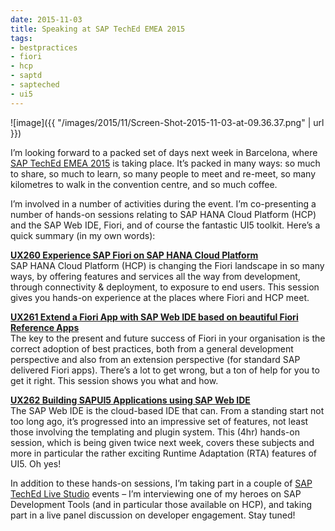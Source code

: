 ```yaml
---
date: 2015-11-03
title: Speaking at SAP TechEd EMEA 2015
tags:
- bestpractices
- fiori
- hcp
- saptd
- sapteched
- ui5
---
```



![image]({{ "/images/2015/11/Screen-Shot-2015-11-03-at-09.36.37.png" | url }})

I’m looking forward to a packed set of days next week in Barcelona, where [SAP TechEd EMEA 2015](events.sap.com/teched-2015-emea/en/home) is taking place. It’s packed in many ways: so much to share, so much to learn, so many people to meet and re-meet, so many kilometres to walk in the convention centre, and so much coffee.

I’m involved in a number of activities during the event. I’m co-presenting a number of hands-on sessions relating to SAP HANA Cloud Platform (HCP) and the SAP Web IDE, Fiori, and of course the fantastic UI5 toolkit. Here’s a quick summary (in my own words):

[**UX260 Experience SAP Fiori on SAP HANA Cloud Platform**](https://sessioncatalog.sapevents.com/go/agendabuilder.sessions/?l=112&sid=26128&locale=en_US)  
 SAP HANA Cloud Platform (HCP) is changing the Fiori landscape in so many ways, by offering features and services all the way from development, through connectivity & deployment, to exposure to end users. This session gives you hands-on experience at the places where Fiori and HCP meet.

[**UX261 Extend a Fiori App with SAP Web IDE based on beautiful Fiori Reference Apps**](https://sessioncatalog.sapevents.com/go/agendabuilder.sessions/?l=112&sid=26248&locale=en_US)  
 The key to the present and future success of Fiori in your organisation is the correct adoption of best practices, both from a general development perspective and also from an extension perspective (for standard SAP delivered Fiori apps). There’s a lot to get wrong, but a ton of help for you to get it right. This session shows you what and how.

[**UX262 Building SAPUI5 Applications using SAP Web IDE**](https://sessioncatalog.sapevents.com/go/agendabuilder.sessions/?l=112&sid=25640&locale=en_US)  
 The SAP Web IDE is the cloud-based IDE that can. From a standing start not too long ago, it’s progressed into an impressive set of features, not least those involving the templating and plugin system. This (4hr) hands-on session, which is being given twice next week, covers these subjects and more in particular the rather exciting Runtime Adaptation (RTA) features of UI5. Oh yes!

In addition to these hands-on sessions, I’m taking part in a couple of [SAP TechEd Live Studio](http://events.sap.com/teched/en/live) events – I’m interviewing one of my heroes on SAP Development Tools (and in particular those available on HCP), and taking part in a live panel discussion on developer engagement. Stay tuned!

 
